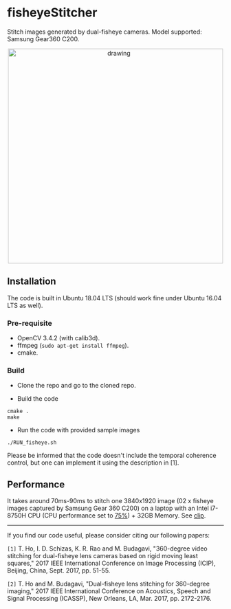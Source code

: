 # fisheyeStitcher
Stitch images generated by dual-fisheye cameras. Model supported: Samsung Gear360 C200.

[<p align="center"><img src="https://github.com/drNoob13/fisheyeStitcher/blob/master/misc/clip.gif" alt="drawing" width="500"/></p>](https://youtu.be/GtZF6EKe50U)


## Installation

The code is built in Ubuntu 18.04 LTS (should work fine under Ubuntu 16.04 LTS as well).

### Pre-requisite

* OpenCV 3.4.2 (with calib3d).
* ffmpeg (`sudo apt-get install ffmpeg`).
* cmake.

### Build

* Clone the repo and go to the cloned repo.

* Build the code
```
cmake .
make
```

* Run the code with provided sample images
```
./RUN_fisheye.sh
```

Please be informed that the code doesn't include the temporal coherence control, but one can implement it using the description in [1].


## Performance

It takes around 70ms-90ms to stitch one 3840x1920 image (02 x fisheye images captured by Samsung Gear 360 C200) on a laptop with an Intel i7-8750H CPU (CPU performance set to [75%](https://github.com/drNoob13/batteryimprove)) + 32GB Memory. See [clip](https://youtu.be/GtZF6EKe50U).

----------------------------------------------------------------------

If you find our code useful, please consider citing our following papers:

`[1]`  T. Ho, I. D. Schizas, K. R. Rao and M. Budagavi, "360-degree video stitching for dual-fisheye lens cameras based on rigid moving least squares," 2017 IEEE International Conference on Image Processing (ICIP), Beijing, China, Sept. 2017, pp. 51-55.

`[2]`  T. Ho and M. Budagavi, "Dual-fisheye lens stitching for 360-degree imaging," 2017 IEEE International Conference on Acoustics, Speech and Signal Processing (ICASSP), New Orleans, LA, Mar. 2017, pp. 2172-2176.

